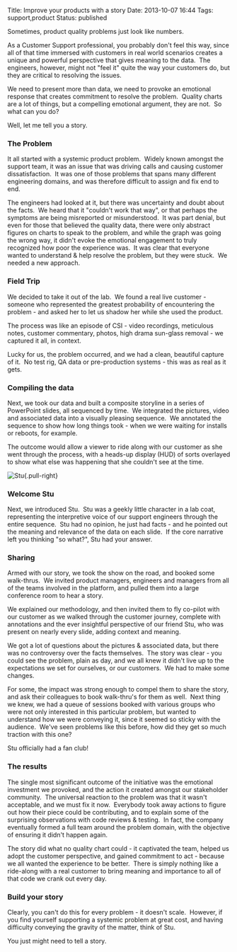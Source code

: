 Title: Improve your products with a story
Date: 2013-10-07 16:44
Tags: support,product
Status: published

Sometimes, product quality problems just look like numbers. 

As a Customer Support
professional, you probably don't feel this way, since all of that time
immersed with customers in real world scenarios creates a unique and
powerful perspective that gives meaning to the data.  The engineers,
however, might not "feel it" quite the way your customers do, but they
are critical to resolving the issues.

We need to present more than data, we need to provoke an emotional
response that creates commitment to resolve the problem.  Quality charts
are a lot of things, but a compelling emotional argument, they are not.
 So what can you do?

Well, let me tell you a story.

### The Problem

It all started with a systemic product problem.  Widely known amongst
the support team, it was an issue that was driving calls and causing
customer dissatisfaction.  It was one of those problems that spans many
different engineering domains, and was therefore difficult to assign and
fix end to end.

The engineers had looked at it, but there was uncertainty and doubt
about the facts.  We heard that it "couldn't work that way", or that
perhaps the symptoms are being misreported or misunderstood.  It was
part denial, but even for those that believed the quality data, there
were only abstract figures on charts to speak to the problem, and while
the graph was going the wrong way, it didn't evoke the emotional
engagement to truly recognized how poor the experience was.  It was
clear that everyone wanted to understand & help resolve the problem, but
they were stuck.  We needed a new approach.

### Field Trip

We decided to take it out of the lab.  We found a real live customer -
someone who represented the greatest probability of encountering the
problem - and asked her to let us shadow her while she used the product.

The process was like an episode of CSI - video recordings, meticulous
notes, customer commentary, photos, high drama sun-glass removal - we
captured it all, in context.

Lucky for us, the problem occurred, and we had a clean, beautiful
capture of it.  No test rig, QA data or pre-production systems - this
was as real as it gets.

### Compiling the data

Next, we took our data and built a composite storyline in a series of
PowerPoint slides, all sequenced by time.  We integrated the pictures,
video and associated data into a visually pleasing sequence.  We
annotated the sequence to show how long things took - when we were
waiting for installs or reboots, for example.

The outcome would allow a viewer to ride along with our customer as she
went through the process, with a heads-up display (HUD) of sorts
overlayed to show what else was happening that she couldn't see at the
time.

![Stu](<{filename}/images/stu.jpg>){.pull-right}

### Welcome Stu

Next, we introduced Stu.  Stu was a geekly little character in a lab
coat, representing the interpretive voice of our support engineers
through the entire sequence.  Stu had no opinion, he just had facts -
and he pointed out the meaning and relevance of the data on each slide.
 If the core narrative left you thinking "so what?", Stu had your
answer.

### Sharing

Armed with our story, we took the show on the road, and booked some
walk-thrus.  We invited product managers, engineers and managers from
all of the teams involved in the platform, and pulled them into a large
conference room to hear a story.

We explained our methodology, and then invited them to fly co-pilot with
our customer as we walked through the customer journey, complete with
annotations and the ever insightful perspective of our friend Stu, who
was present on nearly every slide, adding context and meaning.

We got a lot of questions about the pictures & associated data, but there
was no controversy over the facts themselves.  The story was clear - you
could see the problem, plain as day, and we all knew it didn't live up
to the expectations we set for ourselves, or our customers.  We had to
make some changes.

For some, the impact was strong enough to compel them to share the
story, and ask their colleagues to book walk-thru's for them as well.
 Next thing we knew, we had a queue of sessions booked with various
groups who were not only interested in this particular problem, but
wanted to understand how we were conveying it, since it seemed so sticky
with the audience.  We've seen problems like this before, how did they
get so much traction with this one?

Stu officially had a fan club!

### The results

The single most significant outcome of the initiative was the emotional
investment we provoked, and the action it created amongst our
stakeholder community.  The universal reaction to the problem was that
it wasn't acceptable, and we must fix it now.  Everybody took away
actions to figure out how their piece could be contributing, and to
explain some of the surprising observations with code reviews & testing.
 In fact, the company eventually formed a full team around the problem
domain, with the objective of ensuring it didn't happen again.

The story did what no quality chart could - it captivated the team,
helped us adopt the customer perspective, and gained commitment to act -
because we all wanted the experience to be better.  There is simply
nothing like a ride-along with a real customer to bring meaning and
importance to all of that code we crank out every day.

### Build your story

Clearly, you can't do this for every problem - it doesn't scale.
 However, if you find yourself supporting a systemic problem at great
cost, and having difficulty conveying the gravity of the matter, think
of Stu.

You just might need to tell a story.
